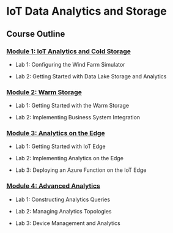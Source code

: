 # **IoT Data Analytics and Storage**

## **Course Outline**

### **[Module 1: IoT Analytics and Cold Storage](https://docs.google.com/document/d/1Z5dXH-K4fzDkE-DM8WgbabNAQ1xwCY9ZDKFh-N6X8U0/edit?usp=sharing)**

* Lab 1: Configuring the Wind Farm Simulator

* Lab 2: Getting Started with Data Lake Storage and Analytics


### **[Module 2: Warm Storage]()**

* Lab 1: Getting Started with the Warm Storage

* Lab 2: Implementing Business System Integration


### **[Module 3: Analytics on the Edge]()**

* Lab 1: Getting Started with IoT Edge

* Lab 2: Implementing Analytics on the Edge

* Lab 3: Deploying an Azure Function on the IoT Edge


### **[Module 4: Advanced Analytics]()**

* Lab 1: Constructing Analytics Queries

* Lab 2: Managing Analytics Topologies

* Lab 3: Device Management and Analytics
